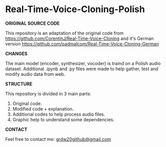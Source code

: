 # Real-Time-Voice-Cloning-Polish

****ORIGINAL SOURCE CODE****

This repository is an adaptation of the original code from https://github.com/CorentinJ/Real-Time-Voice-Cloning and it's German version https://github.com/padmalcom/Real-Time-Voice-Cloning-German

**CHANGES**

The main model (encoder, synthesizer, vocoder) is traind on a Polish audio dataset. Additional .ipynb and .py files were made to help gather, test and modify audio data from web.

**STRUCTURE**

This repository is divided in 3 main parts:
1. Original code.
2. Modified code + explanation.
3. Additional codes to help process audio files.
4. Graphic help to understand some dependencies.

**CONTACT**

Feel free to contact me: grdw20github@gmail.com


